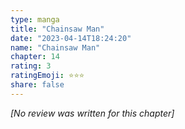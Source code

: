 ```yaml
---
type: manga
title: "Chainsaw Man"
date: "2023-04-14T18:24:20"
name: "Chainsaw Man"
chapter: 14
rating: 3
ratingEmoji: ⭐️⭐️⭐️
share: false
---
```


_[No review was written for this chapter]_
